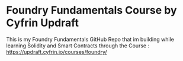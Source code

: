 # Foundry Fundamentals Course by Cyfrin Updraft

This is my Foundry Fundamentals GitHub Repo that im building while learning Solidity and Smart Contracts through the Course : https://updraft.cyfrin.io/courses/foundry/